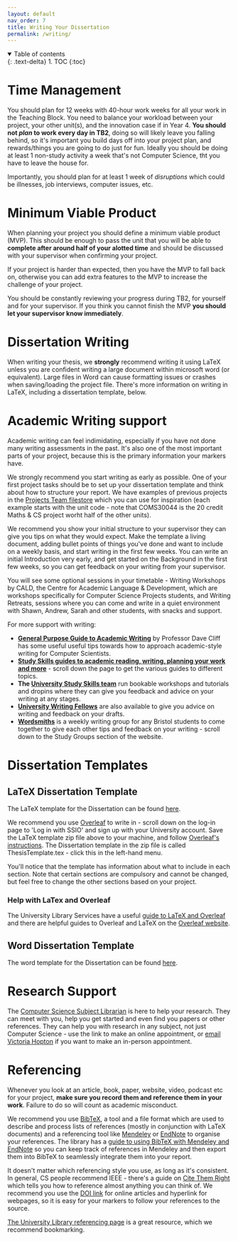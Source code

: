 ```yaml
---
layout: default
nav_order: 7
title: Writing Your Dissertation
permalink: /writing/
---
```


<details open markdown="block">
<summary>
Table of contents
</summary>
{: .text-delta}
1. TOC
{:toc}
</details>


# Time Management

You should plan for 12 weeks with 40-hour work weeks for all your work in the
Teaching Block. You need to balance your workload between your project, your other unit(s), and the innovation case if
in Year 4.
**You should not *plan* to work every day in TB2**, doing so will likely leave you falling behind, so it's important you build days off into your project plan, and rewards/things you are going to do just for fun.  Ideally you should be doing at least 1 non-study activity a week that's not Computer Science, tht you have to leave the house for.  

Importantly, you should plan for at least 1 week of *disruptions* which could be illnesses, job interviews, computer issues, etc.

# Minimum Viable Product

When planning your project you should define a minimum viable product (MVP).
This should be enough to pass the unit that you will be able to **complete
after around half of your alotted time** and should be discussed with your
supervisor when confirming your project.

If your project is harder than expected, then you have the MVP to fall back on,
otherwise you can add extra features to the MVP to increase the challenge of
your project.

You should be constantly reviewing your progress during TB2, for yourself and
for your supervisor. If you think you cannot finish the MVP **you should let
your supervisor know immediately**.


# Dissertation Writing

When writing your thesis, we **strongly** recommend writing it using LaTeX
unless you are confident writing a large document within microsoft word (or
equivalent). Large files in Word can cause formatting issues or crashes when
saving/loading the project file. There's more information on writing in LaTeX, including a dissertation template, below. 

# Academic Writing support

Academic writing can feel indimidating, especially if you have not done many
writing assessments in the past. It's also one of the most important parts of
your project, because this is the primary information your markers have.  

We strongly recommend you start writing as early as possible. One of your first
project tasks should be to set up your dissertation template and think about
how to structure your report. We have examples of previous projects in
the [Projects
Team filestore]([https://uob.sharepoint.com/:f:/r/teams/grp-2024-5IndividualProjects2/Shared%20Documents/General?csf=1&web=1&e=iPuTMH](https://uob.sharepoint.com/:f:/r/teams/grp-2025-6IndividualProjects_ojufi7/Shared%20Documents/General?csf=1&web=1&e=HJjmhi))
which you can use for inspiration (each example starts with the unit code -
note that COMS30044 is the 20 credit Maths & CS project worht half of the other
units).

We recommend you show your initial structure to your supervisor they can give
you tips on what they would expect. Make the template a living document,
adding bullet points of things you've done and want to include on a weekly
basis, and start writing in the first few weeks.  You can write an initial
Introduction very early, and get started on the Background in the first few
weeks, so you can get feedback on your writing from your supervisor.

You will see some optional sessions in your timetable - Writing Workshops by
CALD, the Centre for Academic Language & Development, which are workshops
specifically for Computer Science Projects students, and Writing Retreats,
sessions where you can come and write in a quiet environment with Shawn, Andrew, Sarah
and other students, with snacks and support.  

For more support with writing:

* **[General Purpose Guide to Academic Writing](https://uob.sharepoint.com/:b:/r/teams/grp-2025-6IndividualProjects_ojufi7/Shared%20Documents/General/TipsOnWriting.pdf?csf=1&web=1&e=4WtONs)** by Professor Dave Cliff has some useful useful tips towards how to approach
academic-style writing for Computer Scientists.
* **[Study Skills guides to academic reading, writing, planning your work and more](https://www.bristol.ac.uk/students/your-studies/study-support/study-skills)** - scroll down the page to get the various guides to different topics.  
* **The [University Study Skills team](https://www.bristol.ac.uk/students/your-studies/study-support/study-skills/)** run bookable workshops and tutorials and dropins where they can give you feedback and advice on your writing at any stages. 
* **[University Writing Fellows](https://www.bristol.ac.uk/bristol-futures/royal-literary-fellows/)** are also available to give you advice on writing and feedback on your drafts.
* **[Wordsmiths](https://www.bristol.ac.uk/students/your-studies/study-support/study-skills/#groups)** is a weekly writing group for any Bristol students to come together to give each other tips and feedback on your writing - scroll down to the Study Groups section of the website.


# Dissertation Templates

## LaTeX Dissertation Template

The LaTeX template for the Dissertation can be found [here](https://github.com/CS-UoB-Individual-Project/Dissertation-template).  

We recommend you use [Overleaf](https://www.overleaf.com/) to write in - scroll
down on the log-in page to 'Log in with SSIO' and sign up with your University
account.  Save the LaTeX template zip file above to your machine, and follow
[Overleaf's
instructions](https://www.overleaf.com/learn/how-to/Uploading_a_project).  The
Dissertation template in the zip file is called ThesisTemplate.tex - click this
in the left-hand menu.  

You'll notice that the template has information about what to include in each
section. Note that certain sections are compulsory and cannot be changed, but
feel free to change the other sections based on your project.

### Help with LaTex and Overleaf

The University Library Services have a useful [guide to LaTeX and
Overleaf](https://bristol.libguides.com/computer-science/latex) and there are
helpful guides to Overleaf and LaTeX on the [Overleaf
website](https://www.overleaf.com/learn). 

## Word Dissertation Template

The word template for the Dissertation can be found
[here](https://uob.sharepoint.com/:w:/r/teams/grp-2025-6IndividualProjects_ojufi7/Shared%20Documents/General/ThesisTemplate%20-%20Word.docx?d=w7588be54ec12404d98a3186c71ddb167&csf=1&web=1&e=gIWzGD).

# Research Support

The [Computer Science Subject
Librarian](https://bristol.libguides.com/computer-science) is here to help your
research.  They can meet with you, help you get started and even find you
papers or other references.  They can help you with research in any subject,
not just Computer Science - use the link to make an online appointment, or [email Victoria Hopton](mailto:victoria.hopton@bristol.ac.uk) if you want to make an in-person appointment.

# Referencing

Whenever you look at an article, book, paper, website, video, podcast etc for
your project, **make sure you record them and reference them in your work**.
Failure to do so will count as academic misconduct.

We recommend you use [BibTeX](https://www.bibtex.org/), a tool and a file
format which are used to describe and process lists of references (mostly in
conjunction with LaTeX documents) and a referencing tool like
[Mendeley](https://www.bristol.ac.uk/library/subject-support/libraryskills/referencing/mendeley/)
or
[EndNote](https://www.bristol.ac.uk/library/subject-support/libraryskills/referencing/endnote/)
to organise your references.  The library has a [guide to using BibTeX with
Mendeley and EndNote](https://bristol.libguides.com/ld.php?content_id=33098841)
so you can keep track of references in Mendeley and then export them into
BibTeX to seamlessly integrate them into your report. 

It doesn't matter which referencing style you use, as long as it's consistent.
In general, CS people recommend IEEE - there's a guide on [Cite Them
Right](https://www-citethemrightonline-com.bris.idm.oclc.org/category-list?docid=CTRIEEE)
which tells you how to reference almost anything you can think of. We recommend
you use the [DOI link](https://www.doi.org/the-identifier/what-is-a-doi/) for
online articles and hyperlink for webpages, so it is easy for your markers to
follow your references to the source.  

[The University Library referencing page]( https://www.bristol.ac.uk/library/subject-support/referencing/) is a great resource, which we recommend bookmarking.




